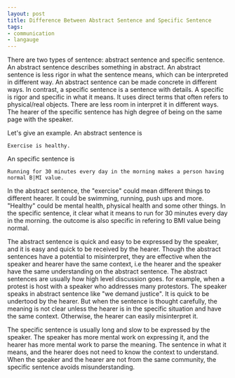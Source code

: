```yaml
---
layout: post
title: Difference Between Abstract Sentence and Specific Sentence
tags:
- communication
- langauge
---
```


There are two types of sentence: abstract sentence and specific sentence. An abstract sentence describes something in abstract. An abstract sentence is less rigor in what the sentence means, which can be interpreted in different way. An abstract sentence can be made concrete in different ways. In contrast, a specific sentence is a sentence with details. A specific is rigor and specific in what it means. It uses direct terms that often refers to physical/real objects. There are less room in interpret it in different ways. The hearer of the specific sentence has high degree of being on the same page with the speaker.

Let's give an example. An abstract sentence is
```
Exercise is healthy.
```

An specific sentence is
```
Running for 30 minutes every day in the morning makes a person having normal B|MI value.
```

In the abstract sentence, the "exercise" could mean different things to different hearer. It could be swimming, running, push ups and more. "Healthy" could be mental health, physical health and some other things. In the specific sentence, it clear what it means to run for 30 minutes every day in the morning. the outcome is also specific in refering to BMI value being normal.

The abstract sentence is quick and easy to be expressed by the speaker, and it is easy and quick to be received by the hearer. Though the abstract sentences have a potential to misinterpret, they are effective when the speaker and hearer have the same context, i.e the hearer and the speaker have the same understanding on the abstract sentence. The abstract sentences are usually how high level discussion goes. for example, when a protest is host with a speaker who addresses many protestors. The speaker speaks in abstract sentence like "we demand justice". It is quick to be undertood by the hearer. But when the sentence is thought carefully, the meaning is not clear unless the hearer is in the specific situation and have the same context. Otherwise, the hearer can easily misinterpret it.

The specific sentence is usually long and slow to be expressed by the speaker. The speaker has more mental work on expressing it, and the hearer has more mental work to parse the meaning. The sentence in what it means, and the hearer does not need to know the context to understand. When the speaker and the hearer are not from the same community, the specific sentence avoids misunderstanding.



